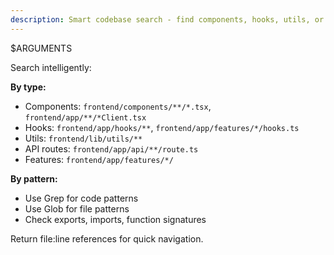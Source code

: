 ```yaml
---
description: Smart codebase search - find components, hooks, utils, or patterns
---
```


$ARGUMENTS

Search intelligently:

**By type:**

- Components: `frontend/components/**/*.tsx`, `frontend/app/**/*Client.tsx`
- Hooks: `frontend/app/hooks/**`, `frontend/app/features/*/hooks.ts`
- Utils: `frontend/lib/utils/**`
- API routes: `frontend/app/api/**/route.ts`
- Features: `frontend/app/features/*/`

**By pattern:**

- Use Grep for code patterns
- Use Glob for file patterns
- Check exports, imports, function signatures

Return file:line references for quick navigation.
